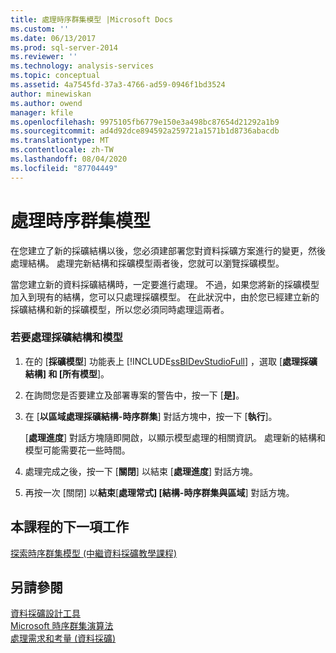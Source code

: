 ```yaml
---
title: 處理時序群集模型 |Microsoft Docs
ms.custom: ''
ms.date: 06/13/2017
ms.prod: sql-server-2014
ms.reviewer: ''
ms.technology: analysis-services
ms.topic: conceptual
ms.assetid: 4a7545fd-37a3-4766-ad59-0946f1bd3524
author: minewiskan
ms.author: owend
manager: kfile
ms.openlocfilehash: 9975105fb6779e150e3a498bc87654d21292a1b9
ms.sourcegitcommit: ad4d92dce894592a259721a1571b1d8736abacdb
ms.translationtype: MT
ms.contentlocale: zh-TW
ms.lasthandoff: 08/04/2020
ms.locfileid: "87704449"
---
```

# <a name="processing-the-sequence-clustering-model"></a>處理時序群集模型
  在您建立了新的採礦結構以後，您必須建部署您對資料採礦方案進行的變更，然後處理結構。 處理完新結構和採礦模型兩者後，您就可以瀏覽採礦模型。  
  
 當您建立新的資料採礦結構時，一定要進行處理。 不過，如果您將新的採礦模型加入到現有的結構，您可以只處理採礦模型。 在此狀況中，由於您已經建立新的採礦結構和新的採礦模型，所以您必須同時處理這兩者。  
  
### <a name="to-process-the-mining-structure-and-model"></a>若要處理採礦結構和模型  
  
1.  在的 [**採礦模型**] 功能表上 [!INCLUDE[ssBIDevStudioFull](../includes/ssbidevstudiofull-md.md)] ，選取 [**處理採礦結構] 和 [所有模型**]。  
  
2.  在詢問您是否要建立及部署專案的警告中，按一下 [**是]**。  
  
3.  在 [**以區域處理採礦結構-時序群集**] 對話方塊中，按一下 [**執行**]。  
  
     [**處理進度**] 對話方塊隨即開啟，以顯示模型處理的相關資訊。 處理新的結構和模型可能需要花一些時間。  
  
4.  處理完成之後，按一下 [**關閉**] 以結束 [**處理進度**] 對話方塊。  
  
5.  再按一次 [關閉] 以**結束**[**處理常式] [結構-時序群集與區域**] 對話方塊。  
  
## <a name="next-task-in-lesson"></a>本課程的下一項工作  
 [探索時序群集模型 &#40;中繼資料採礦教學課程&#41;](../../2014/tutorials/exploring-the-sequence-clustering-model-intermediate-data-mining-tutorial.md)  
  
## <a name="see-also"></a>另請參閱  
 [資料採礦設計工具](../../2014/analysis-services/data-mining/data-mining-designer.md)   
 [Microsoft 時序群集演算法](../../2014/analysis-services/data-mining/microsoft-sequence-clustering-algorithm.md)   
 [處理需求和考量 (資料採礦)](../../2014/analysis-services/data-mining/processing-requirements-and-considerations-data-mining.md)  
  
  
